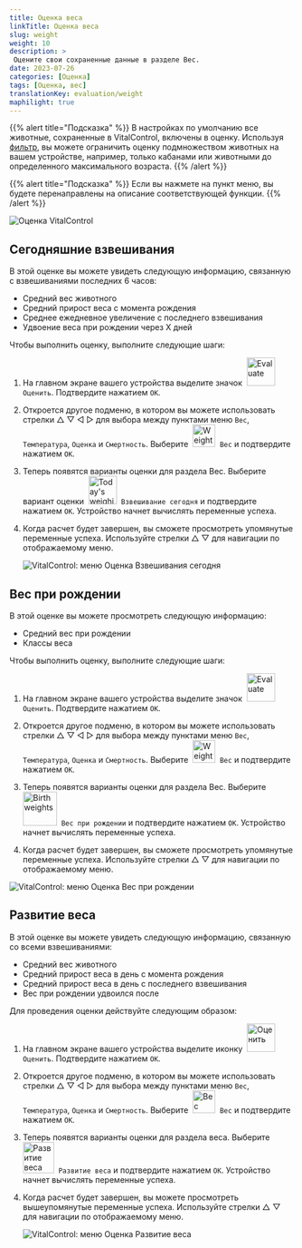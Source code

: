 ```yaml
---
title: Оценка веса
linkTitle: Оценка веса
slug: weight
weight: 10
description: >
 Оцените свои сохраненные данные в разделе Вес.
date: 2023-07-26
categories: [Оценка]
tags: [Оценка, вес]
translationKey: evaluation/weight
maphilight: true
---
```

{{% alert title="Подсказка" %}}
В настройках по умолчанию все животные, сохраненные в VitalControl, включены в оценку. Используя [фильтр](../../filter/), вы можете ограничить оценку подмножеством животных на вашем устройстве, например, только кабанами или животными до определенного максимального возраста.
{{% /alert %}}

{{% alert title="Подсказка" %}}
Если вы нажмете на пункт меню, вы будете перенаправлены на описание соответствующей функции.
{{% /alert %}}

<img src="../images/imagemap.png" alt="Оценка VitalControl" title="Вес" usemap="#workmap" class="maphilight" />

<map name="workmap">
   <area shape="rect" coords="3,40,116,160" alt="Сегодняшний взвешивание" title="Оцените значения веса ваших животных, записанные с помощью VitalControl на текущий день&#10;Клик мышью: к документации" href="/ru/docs/evaluation/weight/#todays-weighings">
   <area shape="rect" coords="116,40,238,160" alt="Вес при рождении" title="Оцените сохраненный вес при рождении&#10;Клик мышью: к документации" href="/ru/docs/evaluation/weight/#birth-weights">
   <area shape="rect" coords="3,160,116,279" alt="Развитие веса" title="Оцените развитие веса ваших животных&#10;Клик мышью: к документации" href="/ru/docs/evaluation/weight/#weight-development">

   <area shape="rect" coords="150,282,238,319" alt="Фильтр" title="Установить фильтр&#10;Клик мышью: к документации" href="/ru/docs/filter">
   <area shape="rect" coords="2,282,95,319" alt="Назад" title="Вернуться на один уровень назад&#10;Клик мышью: к документации" href="/ru/docs/evaluation/">
</map>

## Сегодняшние взвешивания
В этой оценке вы можете увидеть следующую информацию, связанную с взвешиваниями последних 6 часов:
- Средний вес животного
- Средний прирост веса с момента рождения
- Среднее ежедневное увеличение с последнего взвешивания
- Удвоение веса при рождении через X дней

Чтобы выполнить оценку, выполните следующие шаги:

1. На главном экране вашего устройства выделите значок &nbsp;<img src="/icons/main/evaluation.svg" width="50" align="bottom" alt="Evaluate" />&nbsp; `Оценить`. Подтвердите нажатием `OK`.

2. Откроется другое подменю, в котором вы можете использовать стрелки △ ▽ ◁ ▷ для выбора между пунктами меню `Вес`, `Температура`, `Оценка` и `Смертность`. Выберите &nbsp;<img src="/icons/evaluation/weight.svg" width="40" align="bottom" alt="Weight" />&nbsp; `Вес` и подтвердите нажатием `OK`.

3. Теперь появятся варианты оценки для раздела Вес. Выберите вариант оценки &nbsp;<img src="/icons/evaluation/weighingtoday.svg" width="50" align="bottom" alt="Today's weighing" />&nbsp; `Взвешивание сегодня` и подтвердите нажатием `OK`. Устройство начнет вычислять переменные успеха.

4. Когда расчет будет завершен, вы сможете просмотреть упомянутые переменные успеха. Используйте стрелки △ ▽ для навигации по отображаемому меню.

   ![VitalControl: меню Оценка Взвешивания сегодня](../images/todaysweighings.png "Оценить Взвешивания сегодня")

## Вес при рождении
В этой оценке вы можете просмотреть следующую информацию:
- Средний вес при рождении
- Классы веса

Чтобы выполнить оценку, выполните следующие шаги:

1. На главном экране вашего устройства выделите значок &nbsp;<img src="/icons/main/evaluation.svg" width="50" align="bottom" alt="Evaluate" />&nbsp; `Оценить`. Подтвердите нажатием `OK`.

2. Откроется другое подменю, в котором вы можете использовать стрелки △ ▽ ◁ ▷ для выбора между пунктами меню `Вес`, `Температура`, `Оценка` и `Смертность`. Выберите &nbsp;<img src="/icons/evaluation/weight.svg" width="40" align="bottom" alt="Weight" />&nbsp; `Вес` и подтвердите нажатием `OK`.

3. Теперь появятся варианты оценки для раздела Вес. Выберите &nbsp;<img src="/icons/evaluation/birthweights.svg" width="60" align="bottom" alt="Birth weights" />&nbsp; `Вес при рождении` и подтвердите нажатием `OK`. Устройство начнет вычислять переменные успеха.

4. Когда расчет будет завершен, вы сможете просмотреть упомянутые переменные успеха. Используйте стрелки △ ▽ для навигации по отображаемому меню.

![VitalControl: меню Оценка Вес при рождении](../images/birthweights.png "Оценка веса при рождении")

## Развитие веса

В этой оценке вы можете увидеть следующую информацию, связанную со всеми взвешиваниями:
- Средний вес животного
- Средний прирост веса в день с момента рождения
- Средний прирост веса в день с последнего взвешивания
- Вес при рождении удвоился после

Для проведения оценки действуйте следующим образом:

1. На главном экране вашего устройства выделите иконку &nbsp;<img src="/icons/main/evaluation.svg" width="50" align="bottom" alt="Оценить" />&nbsp; `Оценить`. Подтвердите нажатием `OK`.

2. Откроется другое подменю, в котором вы можете использовать стрелки △ ▽ ◁ ▷ для выбора между пунктами меню `Вес`, `Температура`, `Оценка` и `Смертность`. Выберите &nbsp;<img src="/icons/evaluation/weight.svg" width="40" align="bottom" alt="Вес" />&nbsp; `Вес` и подтвердите нажатием `OK`.

3. Теперь появятся варианты оценки для раздела веса. Выберите &nbsp;<img src="/icons/evaluation/weightdevelopment.svg" width="55" align="bottom" alt="Развитие веса" />&nbsp; `Развитие веса` и подтвердите нажатием `OK`. Устройство начнет вычислять переменные успеха.

4. Когда расчет будет завершен, вы можете просмотреть вышеупомянутые переменные успеха. Используйте стрелки △ ▽ для навигации по отображаемому меню.

   ![VitalControl: меню Оценка Развитие веса](../images/weightdevelopment.png "Оценка развития веса")
